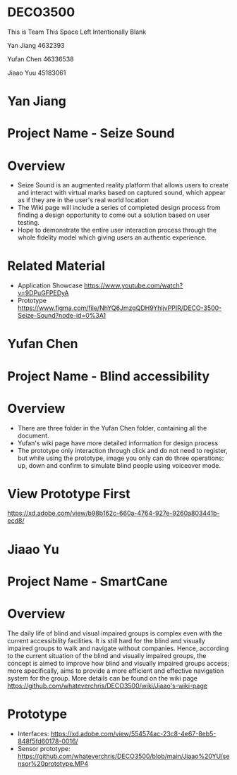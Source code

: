 # DECO3500
This is Team This Space Left Intentionally Blank

Yan Jiang 4632393

Yufan Chen 46336538

Jiaao Yuu 45183061


# Yan Jiang
# Project Name - Seize Sound
# Overview
- Seize Sound is an augmented reality platform that allows users to create and interact with virtual marks based on captured sound, which appear as if they are in the user's real world location
- The Wiki page will include a series of completed design process from finding a design opportunity to come out a solution based on user testing.
- Hope to demonstrate the entire user interaction process through the whole fidelity model which giving users an authentic experience.
# Related Material
- Application Showcase 
https://www.youtube.com/watch?v=9DPuGFPEDyA
- Prototype
https://www.figma.com/file/NhYQ6JmzgQDH9YhljvPPIR/DECO-3500-Seize-Sound?node-id=0%3A1

# Yufan Chen
# Project Name - Blind accessibility
# Overview
- There are three folder in the Yufan Chen folder, containing all the document.
- Yufan's wiki page have more detailed information for design process
- The prototype only interaction through click and do not need to register, but while using the prototype, image you only can do three operations: up, down and confirm to simulate blind people using voiceover mode.
# View Prototype First
https://xd.adobe.com/view/b98b162c-660a-4764-927e-9260a803441b-ecd8/

# Jiaao Yu
# Project Name - SmartCane
# Overview
The daily life of blind and visual impaired groups is complex even with the current accessibility facilities. It is still hard for the blind and visually impaired groups to walk and navigate without companies.
Hence, according to the current situation of the blind and visually impaired groups, the concept is aimed to improve how blind and visually impaired groups access; more specifically, aims to provide a more efficient and effective navigation system for the group.
More details can be found on the wiki page https://github.com/whateverchris/DECO3500/wiki/Jiaao's-wiki-page 

# Prototype
- Interfaces:
https://xd.adobe.com/view/554574ac-23c8-4e67-8eb5-848f5fd60178-0016/
- Sensor prototype:
https://github.com/whateverchris/DECO3500/blob/main/Jiaao%20YU/sensor%20prototype.MP4 
